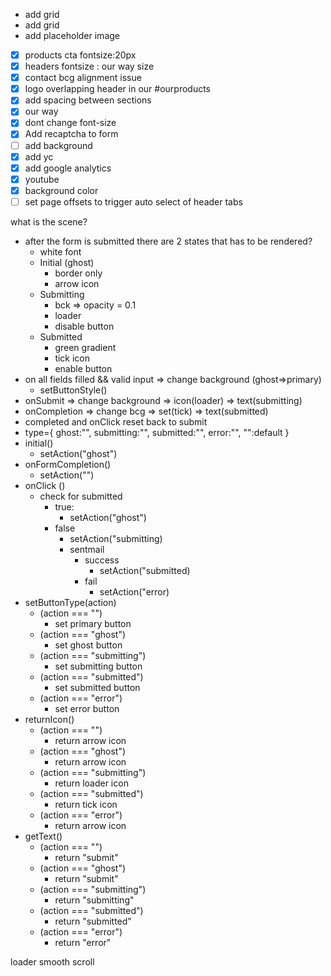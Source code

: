 - add grid
- add grid 
- add placeholder image
- [x]   products cta fontsize:20px
- [x]   headers fontsize : our way size
- [x]   contact bcg alignment issue
- [x]   logo overlapping header in our #ourproducts
- [x]   add spacing between sections
- [x]   our way
  - [x]   dont change font-size 
- [x]   Add recaptcha to form
- [ ]   add background
- [x]   add yc
- [x]   add google analytics
- [x] youtube
- [x] background color
- [ ] set page offsets to trigger auto select of header tabs

what is the scene?
- after the form is submitted there are  2 states that has to be rendered?
  - white font  
  - Initial (ghost)
    - border only
    - arrow icon
  - Submitting
    - bck => opacity = 0.1
    - loader
    - disable button
  - Submitted
    - green gradient
    - tick icon
    - enable button
- on all fields filled && valid input => change background (ghost=>primary)
  - setButtonStyle()
- onSubmit => change background => icon(loader) =>  text(submitting) 
- onCompletion => change bcg => set(tick) => text(submitted)
- completed and onClick reset back to submit
- type={
    ghost:"",
    submitting:"",
    submitted:"",
    error:"",
    "":default
  }
- initial()
  - setAction("ghost")
- onFormCompletion()
  - setAction("")
- onClick ()
  - check for submitted
    - true:
      - setAction("ghost")
    - false
      - setAction("submitting)
      - sentmail
        - success
          - setAction("submitted)
        - fail
          - setAction("error)
- setButtonType(action)
  - (action === "")
    - set primary button
  - (action === "ghost")
    - set ghost button
  - (action === "submitting")
    - set submitting button
  - (action === "submitted")
    - set submitted button
  - (action === "error")
    - set error button
- returnIcon()
  - (action === "")
    - return arrow icon
  - (action === "ghost")
    - return arrow icon
  - (action === "submitting")
    - return loader icon
  - (action === "submitted")
    - return tick icon
  - (action === "error")
    - return arrow icon
- getText()
  - (action === "")
    - return "submit"
  - (action === "ghost")
    - return "submit"
  - (action === "submitting")
    - return "submitting"
  - (action === "submitted")
    - return "submitted"
  - (action === "error")
    - return "error"

loader
smooth scroll